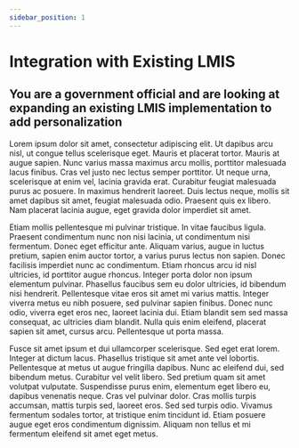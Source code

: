 ```yaml
---
sidebar_position: 1
---
```


# Integration with Existing LMIS

## You are a government official and are looking at expanding an existing LMIS implementation to add personalization

Lorem ipsum dolor sit amet, consectetur adipiscing elit. Ut dapibus arcu nisl, ut congue tellus scelerisque eget. Mauris et placerat tortor. Mauris at augue sapien. Nunc varius massa maximus arcu mollis, porttitor malesuada lacus finibus. Cras vel justo nec lectus semper porttitor. Ut neque urna, scelerisque at enim vel, lacinia gravida erat. Curabitur feugiat malesuada purus ac posuere. In maximus hendrerit laoreet. Duis lectus neque, mollis sit amet dapibus sit amet, feugiat malesuada odio. Praesent quis ex libero. Nam placerat lacinia augue, eget gravida dolor imperdiet sit amet.

Etiam mollis pellentesque mi pulvinar tristique. In vitae faucibus ligula. Praesent condimentum nunc non nisi lacinia, ut condimentum nisi fermentum. Donec eget efficitur ante. Aliquam varius, augue in luctus pretium, sapien enim auctor tortor, a varius purus lectus non sapien. Donec facilisis imperdiet nunc ac condimentum. Etiam rhoncus arcu id nisl ultricies, id porttitor augue rhoncus. Integer porta dolor non ipsum elementum pulvinar. Phasellus faucibus sem eu dolor ultricies, id bibendum nisi hendrerit. Pellentesque vitae eros sit amet mi varius mattis. Integer viverra metus eu nibh posuere, sed pulvinar sapien finibus. Donec nunc odio, viverra eget eros nec, laoreet lacinia dui. Etiam blandit sem sed massa consequat, ac ultricies diam blandit. Nulla quis enim eleifend, placerat sapien sit amet, cursus arcu. Pellentesque ut porta massa.

Fusce sit amet ipsum et dui ullamcorper scelerisque. Sed eget erat lorem. Integer at dictum lacus. Phasellus tristique sit amet ante vel lobortis. Pellentesque at metus ut augue fringilla dapibus. Nunc ac eleifend dui, sed bibendum metus. Curabitur vel velit libero. Sed pretium quam sit amet volutpat vulputate. Suspendisse purus enim, elementum eget libero eu, dapibus venenatis neque. Cras vel pulvinar dolor. Cras mollis turpis accumsan, mattis turpis sed, laoreet eros. Sed sed turpis odio. Vivamus fermentum sodales tortor, at tristique enim tincidunt id. Etiam posuere augue eget eros condimentum dignissim. Aliquam non tellus et mi fermentum eleifend sit amet eget metus.